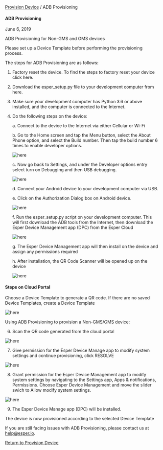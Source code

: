 [Provision Device](../index.md) / ADB Provisioning

#### ADB Provisioning

June 6, 2019

ADB Provisioning for Non-GMS and GMS devices

Please set up a Device Template before performing the provisioning process.

The steps for ADB Provisioning are as follows:

1.  Factory reset the device. To find the steps to factory reset your device click here.
2.  Download the esper\_setup.py file to your development computer from here.
3.  Make sure your development computer has Python 3.6 or above installed, and the computer is connected to the Internet.
4.  Do the following steps on the device:

     a. Connect to the device to the Internet via either Cellular or Wi-Fi
     
     b. Go to the Home screen and tap the Menu button, select the About Phone option, and select the Build number. Then tap the build number 6 times to enable developer options.
     
     ![here](../../images/2_ADB.png)
   
     c. Now go back to Settings, and under the Developer options entry select turn on Debugging and then USB debugging.
       
       ![here](../../images/1_ADB_a.png)
       
     d. Connect your Android device to your development computer via USB.
     
     e. Click on the Authorization Dialog box on Android device.
     
      ![here](../../images/3_ADB.png)
     
     f. Run the esper_setup.py script on your development computer. This will first download the ADB tools from the Internet, then download the Esper Device Management app (DPC) from the Esper Cloud
     
      ![here](../../images/script_1.png)
     
     
     g. The Esper Device Management app will then install on the device and assign any permissions required
     
     h.  After installation, the QR Code Scanner will be opened up on the device
     
     ![here](../../images/1_PD.png)
     
     
#### Steps on Cloud Portal

Choose a Device Template to generate a QR code. If there are no saved Device Templates, create a Device Template
 
 ![here](../../images/temp_1.png)

Using ADB Provisioning to provision a Non-GMS/GMS device:

6. Scan the QR code generated from the cloud portal

 ![here](../../images/1_PD.png)

7. Give permission for the Esper Device Manage app to modify system settings and continue provisioning, click RESOLVE

![here](../../images/10_PD.png)

8. Grant permission for the Esper Device Management app to modify system settings by navigating to the Settings app, Apps & notifications, 
Permissions. Choose Esper Device Management and move the slider swich to Allow modify system settings.

![here](../../images/11_PD.png)

9. The Esper Device Manage app (DPC) will be installed.

The device is now provisioned according to the selected Device Template
     
     
     
If you are still facing issues with ADB Provisioning, please contact us at help@esper.io.

[Return to Provision Device](../index.md)
